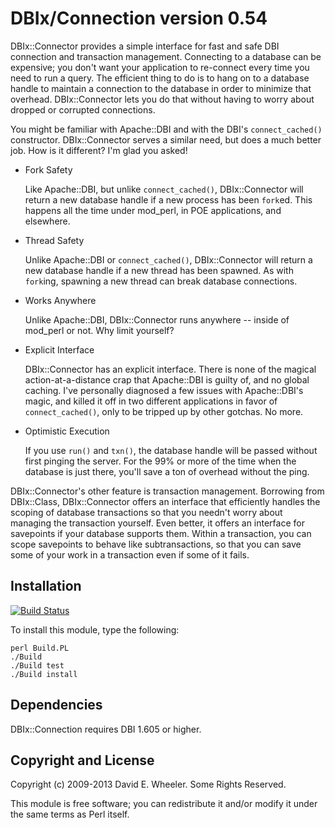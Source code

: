 DBIx/Connection version 0.54
============================

DBIx::Connector provides a simple interface for fast and safe DBI connection
and transaction management. Connecting to a database can be expensive; you
don't want your application to re-connect every time you need to run a query.
The efficient thing to do is to hang on to a database handle to maintain a
connection to the database in order to minimize that overhead. DBIx::Connector
lets you do that without having to worry about dropped or corrupted
connections.

You might be familiar with Apache::DBI and with the DBI's `connect_cached()`
constructor. DBIx::Connector serves a similar need, but does a much better
job. How is it different? I'm glad you asked!

* Fork Safety

  Like Apache::DBI, but unlike `connect_cached()`, DBIx::Connector will return
  a new database handle if a new process has been `fork`ed. This happens all
  the time under mod_perl, in POE applications, and elsewhere.

* Thread Safety

  Unlike Apache::DBI or `connect_cached()`, DBIx::Connector will return a new
  database handle if a new thread has been spawned. As with `fork`ing,
  spawning a new thread can break database connections.

* Works Anywhere

  Unlike Apache::DBI, DBIx::Connector runs anywhere -- inside of mod_perl or
  not. Why limit yourself?

* Explicit Interface

  DBIx::Connector has an explicit interface. There is none of the magical
  action-at-a-distance crap that Apache::DBI is guilty of, and no global
  caching. I've personally diagnosed a few issues with Apache::DBI's magic,
  and killed it off in two different applications in favor of
  `connect_cached()`, only to be tripped up by other gotchas. No more.

* Optimistic Execution

  If you use `run()` and `txn()`, the database handle will be passed without
  first pinging the server. For the 99% or more of the time when the database
  is just there, you'll save a ton of overhead without the ping.

DBIx::Connector's other feature is transaction management. Borrowing from
DBIx::Class, DBIx::Connector offers an interface that efficiently handles the
scoping of database transactions so that you needn't worry about managing the
transaction yourself. Even better, it offers an interface for savepoints if
your database supports them. Within a transaction, you can scope savepoints to
behave like subtransactions, so that you can save some of your work in a
transaction even if some of it fails.

Installation
------------

[![Build Status](https://travis-ci.org/theory/dbix-connector.png)](https://travis-ci.org/theory/dbix-connector)

To install this module, type the following:

    perl Build.PL
    ./Build
    ./Build test
    ./Build install

Dependencies
------------

DBIx::Connection requires DBI 1.605 or higher.

Copyright and License
---------------------

Copyright (c) 2009-2013 David E. Wheeler. Some Rights Reserved.

This module is free software; you can redistribute it and/or modify it under
the same terms as Perl itself.
